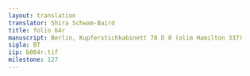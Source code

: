 ```yaml
---
layout: translation
translator: Shira Schwam-Baird
title: folio 64r
manuscript: Berlin, Kupferstichkabinett 78 D 8 (olim Hamilton 337)
sigla: BT
iip: b064r.tif
milestone: 127
---
```

